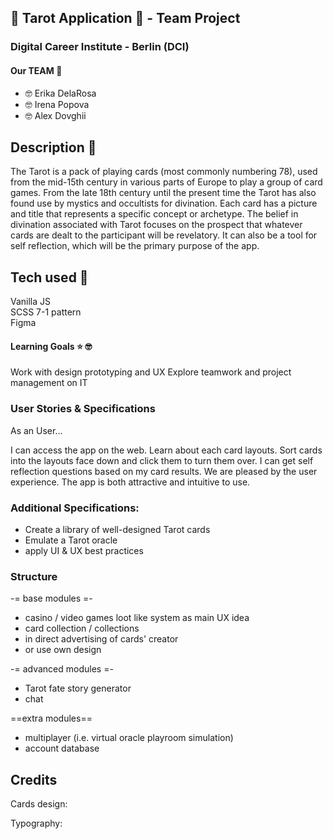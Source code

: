 ##  🌙 Tarot Application  🌙 - Team Project 

### Digital Career Institute - Berlin (DCI)

#### Our TEAM  🚀

- 🤓 Erika DelaRosa 
- 🤓 Irena Popova 
- 🤓 Alex Dovghii 

## Description 🚀

The Tarot is a pack of playing cards (most commonly numbering 78), used from the mid-15th century in various parts of Europe to play a group of card games. From the late 18th century until the present time the Tarot has also found use by mystics and occultists for divination. Each card has a picture and title that represents a specific concept or archetype. The belief in divination associated with Tarot focuses on the prospect that whatever cards are dealt to the participant will be revelatory. It can also be a tool for self reflection, which will be the primary purpose of the app.

## Tech used 🤖

Vanilla JS  
SCSS 7-1 pattern  
Figma   

#### Learning Goals ⭐️ 🤓 

Work with design prototyping and UX
Explore teamwork and project management on IT

### User Stories & Specifications 
As an User...

 I can access the app on the web.
 Learn about each card layouts.
 Sort cards into the layouts face down and click them to turn them over.
 I can get self reflection questions based on my card results.
 We are pleased by the user experience. The app is both attractive and intuitive to use.

### Additional Specifications:
 - Create a library of well-designed Tarot cards
 - Emulate a Tarot oracle
 - apply UI & UX best practices

### Structure 

-= base modules =-
- casino / video games loot like system as main UX idea
- card collection / collections
- in direct advertising of cards' creator
- or use own design

-= advanced modules =-
- Tarot fate story generator
- chat

==extra modules==
- multiplayer (i.e. virtual oracle playroom simulation)
- account database


## Credits

Cards design:

Typography:



